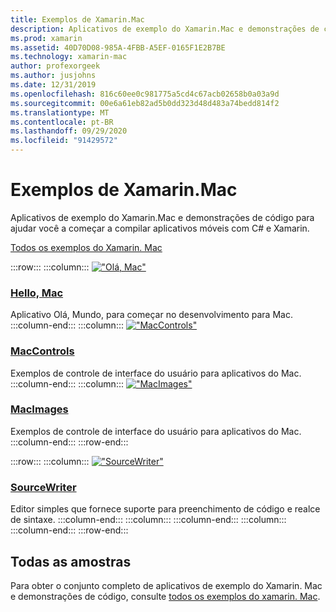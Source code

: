 ```yaml
---
title: Exemplos de Xamarin.Mac
description: Aplicativos de exemplo do Xamarin.Mac e demonstrações de código para ajudar você a começar a compilar aplicativos móveis com C# e Xamarin.
ms.prod: xamarin
ms.assetid: 40D70D08-985A-4FBB-A5EF-0165F1E2B7BE
ms.technology: xamarin-mac
author: profexorgeek
ms.author: jusjohns
ms.date: 12/31/2019
ms.openlocfilehash: 816c60ee0c981775a5cd4c67acb02658b0a03a9d
ms.sourcegitcommit: 00e6a61eb82ad5b0dd323d48d483a74bedd814f2
ms.translationtype: MT
ms.contentlocale: pt-BR
ms.lasthandoff: 09/29/2020
ms.locfileid: "91429572"
---
```

# <a name="xamarinmac-samples"></a>Exemplos de Xamarin.Mac

Aplicativos de exemplo do Xamarin.Mac e demonstrações de código para ajudar você a começar a compilar aplicativos móveis com C# e Xamarin.

[Todos os exemplos do Xamarin. Mac](/samples/browse/?products=xamarin&term=Xamarin.Mac)

:::row:::
    :::column:::
[!["Olá, Mac"](images/hellomac.png)](/samples/xamarin/mac-samples/hello-mac/)

### <a name="hello-mac"></a>[Hello, Mac](/samples/xamarin/mac-samples/hello-mac/)

Aplicativo Olá, Mundo, para começar no desenvolvimento para Mac.
    :::column-end:::
    :::column:::
[!["MacControls"](images/controls.png)](/samples/xamarin/mac-samples/maccontrols/)

### <a name="maccontrols"></a>[MacControls](/samples/xamarin/mac-samples/maccontrols/)

Exemplos de controle de interface do usuário para aplicativos do Mac.
    :::column-end:::
    :::column:::
[!["MacImages"](images/images.png)](/samples/xamarin/mac-samples/macimages/)

### <a name="macimages"></a>[MacImages](/samples/xamarin/mac-samples/macimages/)

Exemplos de controle de interface do usuário para aplicativos do Mac.
    :::column-end:::
:::row-end:::

:::row:::
    :::column:::
[!["SourceWriter"](images/sourcewriter.png)](/samples/xamarin/mac-samples/sourcewriter/)

### <a name="sourcewriter"></a>[SourceWriter](/samples/xamarin/mac-samples/sourcewriter/)

Editor simples que fornece suporte para preenchimento de código e realce de sintaxe.
    :::column-end:::
    :::column:::
    :::column-end:::
    :::column:::
    :::column-end:::
:::row-end:::

## <a name="all-samples"></a>Todas as amostras

Para obter o conjunto completo de aplicativos de exemplo do Xamarin. Mac e demonstrações de código, consulte [todos os exemplos do xamarin. Mac](/samples/browse/?products=xamarin&term=Xamarin.Mac).